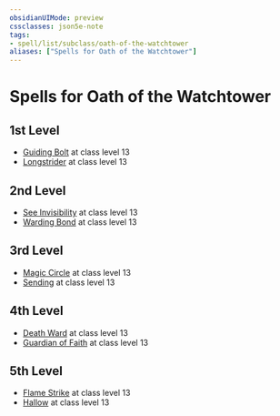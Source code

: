 ```yaml
---
obsidianUIMode: preview
cssclasses: json5e-note
tags:
- spell/list/subclass/oath-of-the-watchtower
aliases: ["Spells for Oath of the Watchtower"]
---
```

# Spells for Oath of the Watchtower

## 1st Level

- [Guiding Bolt](guiding-bolt "PHB") at class level 13
- [Longstrider](longstrider "PHB") at class level 13

## 2nd Level

- [See Invisibility](see-invisibility "PHB") at class level 13
- [Warding Bond](warding-bond "PHB") at class level 13

## 3rd Level

- [Magic Circle](magic-circle "PHB") at class level 13
- [Sending](sending "PHB") at class level 13

## 4th Level

- [Death Ward](death-ward "PHB") at class level 13
- [Guardian of Faith](guardian-of-faith "PHB") at class level 13

## 5th Level

- [Flame Strike](flame-strike "PHB") at class level 13
- [Hallow](hallow "PHB") at class level 13